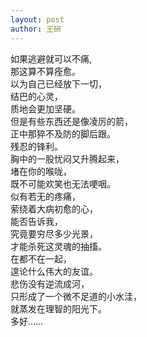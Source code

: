 ```yaml
---
layout: post
author: 王研
---
```

如果逃避就可以不痛,  
那这算不算痊愈。  
以为自己已经放下一切，  
结巴的心灵，  
质地会更加坚硬。  
但是有些东西还是像凌厉的箭，  
正中那猝不及防的脚后跟。  
残忍的锋利。  
胸中的一股忧闷又升腾起来，  
堵在你的喉咙，  
既不可能欢笑也无法哽咽。  
似有若无的疼痛，  
萦绕着大病初愈的心，  
能否告诉我，  
究竟要穷尽多少光景，  
才能杀死这灵魂的抽搐。  
在都不在一起，  
遑论什么伟大的友谊。  
悲伤没有逆流成河，  
只形成了一个微不足道的小水洼，  
就蒸发在理智的阳光下。  
多好……  